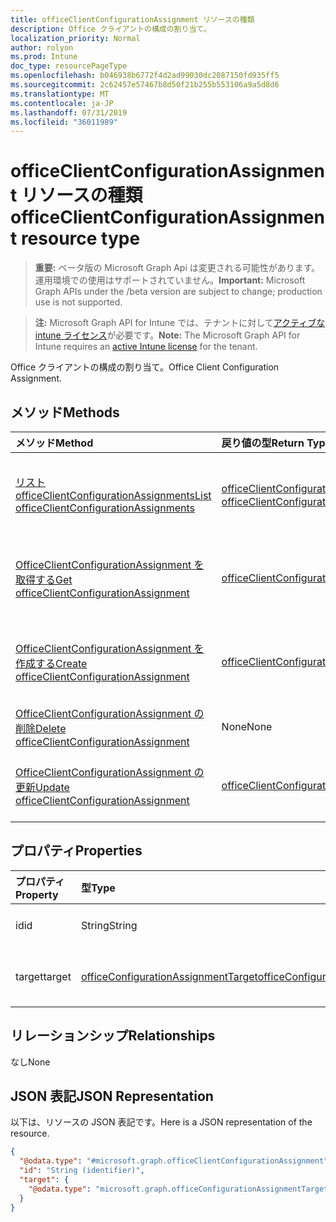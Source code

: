 ```yaml
---
title: officeClientConfigurationAssignment リソースの種類
description: Office クライアントの構成の割り当て。
localization_priority: Normal
author: rolyon
ms.prod: Intune
doc_type: resourcePageType
ms.openlocfilehash: b046938b6772f4d2ad99030dc2087150fd935ff5
ms.sourcegitcommit: 2c62457e57467b8d50f21b255b553106a9a5d8d6
ms.translationtype: MT
ms.contentlocale: ja-JP
ms.lasthandoff: 07/31/2019
ms.locfileid: "36011989"
---
```

# <a name="officeclientconfigurationassignment-resource-type"></a><span data-ttu-id="dfef9-103">officeClientConfigurationAssignment リソースの種類</span><span class="sxs-lookup"><span data-stu-id="dfef9-103">officeClientConfigurationAssignment resource type</span></span>

> <span data-ttu-id="dfef9-104">**重要:** ベータ版の Microsoft Graph Api は変更される可能性があります。運用環境での使用はサポートされていません。</span><span class="sxs-lookup"><span data-stu-id="dfef9-104">**Important:** Microsoft Graph APIs under the /beta version are subject to change; production use is not supported.</span></span>

> <span data-ttu-id="dfef9-105">**注:** Microsoft Graph API for Intune では、テナントに対して[アクティブな intune ライセンス](https://go.microsoft.com/fwlink/?linkid=839381)が必要です。</span><span class="sxs-lookup"><span data-stu-id="dfef9-105">**Note:** The Microsoft Graph API for Intune requires an [active Intune license](https://go.microsoft.com/fwlink/?linkid=839381) for the tenant.</span></span>

<span data-ttu-id="dfef9-106">Office クライアントの構成の割り当て。</span><span class="sxs-lookup"><span data-stu-id="dfef9-106">Office Client Configuration Assignment.</span></span>

## <a name="methods"></a><span data-ttu-id="dfef9-107">メソッド</span><span class="sxs-lookup"><span data-stu-id="dfef9-107">Methods</span></span>
|<span data-ttu-id="dfef9-108">メソッド</span><span class="sxs-lookup"><span data-stu-id="dfef9-108">Method</span></span>|<span data-ttu-id="dfef9-109">戻り値の型</span><span class="sxs-lookup"><span data-stu-id="dfef9-109">Return Type</span></span>|<span data-ttu-id="dfef9-110">説明</span><span class="sxs-lookup"><span data-stu-id="dfef9-110">Description</span></span>|
|:---|:---|:---|
|[<span data-ttu-id="dfef9-111">リスト officeClientConfigurationAssignments</span><span class="sxs-lookup"><span data-stu-id="dfef9-111">List officeClientConfigurationAssignments</span></span>](../api/intune-cirrus-officeclientconfigurationassignment-list.md)|<span data-ttu-id="dfef9-112">[officeClientConfigurationAssignment](../resources/intune-cirrus-officeclientconfigurationassignment.md)コレクション</span><span class="sxs-lookup"><span data-stu-id="dfef9-112">[officeClientConfigurationAssignment](../resources/intune-cirrus-officeclientconfigurationassignment.md) collection</span></span>|<span data-ttu-id="dfef9-113">[OfficeClientConfigurationAssignment](../resources/intune-cirrus-officeclientconfigurationassignment.md)オブジェクトのプロパティとリレーションシップをリストします。</span><span class="sxs-lookup"><span data-stu-id="dfef9-113">List properties and relationships of the [officeClientConfigurationAssignment](../resources/intune-cirrus-officeclientconfigurationassignment.md) objects.</span></span>|
|[<span data-ttu-id="dfef9-114">OfficeClientConfigurationAssignment を取得する</span><span class="sxs-lookup"><span data-stu-id="dfef9-114">Get officeClientConfigurationAssignment</span></span>](../api/intune-cirrus-officeclientconfigurationassignment-get.md)|[<span data-ttu-id="dfef9-115">officeClientConfigurationAssignment</span><span class="sxs-lookup"><span data-stu-id="dfef9-115">officeClientConfigurationAssignment</span></span>](../resources/intune-cirrus-officeclientconfigurationassignment.md)|<span data-ttu-id="dfef9-116">[OfficeClientConfigurationAssignment](../resources/intune-cirrus-officeclientconfigurationassignment.md)オブジェクトのプロパティとリレーションシップを読み取ります。</span><span class="sxs-lookup"><span data-stu-id="dfef9-116">Read properties and relationships of the [officeClientConfigurationAssignment](../resources/intune-cirrus-officeclientconfigurationassignment.md) object.</span></span>|
|[<span data-ttu-id="dfef9-117">OfficeClientConfigurationAssignment を作成する</span><span class="sxs-lookup"><span data-stu-id="dfef9-117">Create officeClientConfigurationAssignment</span></span>](../api/intune-cirrus-officeclientconfigurationassignment-create.md)|[<span data-ttu-id="dfef9-118">officeClientConfigurationAssignment</span><span class="sxs-lookup"><span data-stu-id="dfef9-118">officeClientConfigurationAssignment</span></span>](../resources/intune-cirrus-officeclientconfigurationassignment.md)|<span data-ttu-id="dfef9-119">新しい[officeClientConfigurationAssignment](../resources/intune-cirrus-officeclientconfigurationassignment.md)オブジェクトを作成します。</span><span class="sxs-lookup"><span data-stu-id="dfef9-119">Create a new [officeClientConfigurationAssignment](../resources/intune-cirrus-officeclientconfigurationassignment.md) object.</span></span>|
|[<span data-ttu-id="dfef9-120">OfficeClientConfigurationAssignment の削除</span><span class="sxs-lookup"><span data-stu-id="dfef9-120">Delete officeClientConfigurationAssignment</span></span>](../api/intune-cirrus-officeclientconfigurationassignment-delete.md)|<span data-ttu-id="dfef9-121">None</span><span class="sxs-lookup"><span data-stu-id="dfef9-121">None</span></span>|<span data-ttu-id="dfef9-122">[OfficeClientConfigurationAssignment](../resources/intune-cirrus-officeclientconfigurationassignment.md)を削除します。</span><span class="sxs-lookup"><span data-stu-id="dfef9-122">Deletes a [officeClientConfigurationAssignment](../resources/intune-cirrus-officeclientconfigurationassignment.md).</span></span>|
|[<span data-ttu-id="dfef9-123">OfficeClientConfigurationAssignment の更新</span><span class="sxs-lookup"><span data-stu-id="dfef9-123">Update officeClientConfigurationAssignment</span></span>](../api/intune-cirrus-officeclientconfigurationassignment-update.md)|[<span data-ttu-id="dfef9-124">officeClientConfigurationAssignment</span><span class="sxs-lookup"><span data-stu-id="dfef9-124">officeClientConfigurationAssignment</span></span>](../resources/intune-cirrus-officeclientconfigurationassignment.md)|<span data-ttu-id="dfef9-125">[OfficeClientConfigurationAssignment](../resources/intune-cirrus-officeclientconfigurationassignment.md)オブジェクトのプロパティを更新します。</span><span class="sxs-lookup"><span data-stu-id="dfef9-125">Update the properties of a [officeClientConfigurationAssignment](../resources/intune-cirrus-officeclientconfigurationassignment.md) object.</span></span>|

## <a name="properties"></a><span data-ttu-id="dfef9-126">プロパティ</span><span class="sxs-lookup"><span data-stu-id="dfef9-126">Properties</span></span>
|<span data-ttu-id="dfef9-127">プロパティ</span><span class="sxs-lookup"><span data-stu-id="dfef9-127">Property</span></span>|<span data-ttu-id="dfef9-128">型</span><span class="sxs-lookup"><span data-stu-id="dfef9-128">Type</span></span>|<span data-ttu-id="dfef9-129">説明</span><span class="sxs-lookup"><span data-stu-id="dfef9-129">Description</span></span>|
|:---|:---|:---|
|<span data-ttu-id="dfef9-130">id</span><span class="sxs-lookup"><span data-stu-id="dfef9-130">id</span></span>|<span data-ttu-id="dfef9-131">String</span><span class="sxs-lookup"><span data-stu-id="dfef9-131">String</span></span>|<span data-ttu-id="dfef9-132">OfficeConfigurationAssignment の Id。</span><span class="sxs-lookup"><span data-stu-id="dfef9-132">Id of the OfficeConfigurationAssignment.</span></span>|
|<span data-ttu-id="dfef9-133">target</span><span class="sxs-lookup"><span data-stu-id="dfef9-133">target</span></span>|[<span data-ttu-id="dfef9-134">officeConfigurationAssignmentTarget</span><span class="sxs-lookup"><span data-stu-id="dfef9-134">officeConfigurationAssignmentTarget</span></span>](../resources/intune-cirrus-officeconfigurationassignmenttarget.md)|<span data-ttu-id="dfef9-135">管理者によって定義されたターゲットの割り当て。</span><span class="sxs-lookup"><span data-stu-id="dfef9-135">The target assignment defined by the admin.</span></span>|

## <a name="relationships"></a><span data-ttu-id="dfef9-136">リレーションシップ</span><span class="sxs-lookup"><span data-stu-id="dfef9-136">Relationships</span></span>
<span data-ttu-id="dfef9-137">なし</span><span class="sxs-lookup"><span data-stu-id="dfef9-137">None</span></span>
## <a name="json-representation"></a><span data-ttu-id="dfef9-138">JSON 表記</span><span class="sxs-lookup"><span data-stu-id="dfef9-138">JSON Representation</span></span>
<span data-ttu-id="dfef9-139">以下は、リソースの JSON 表記です。</span><span class="sxs-lookup"><span data-stu-id="dfef9-139">Here is a JSON representation of the resource.</span></span>
<!-- {
  "blockType": "resource",
  "keyProperty": "id",
  "@odata.type": "microsoft.graph.officeClientConfigurationAssignment"
}
-->
``` json
{
  "@odata.type": "#microsoft.graph.officeClientConfigurationAssignment",
  "id": "String (identifier)",
  "target": {
    "@odata.type": "microsoft.graph.officeConfigurationAssignmentTarget"
  }
}
```




